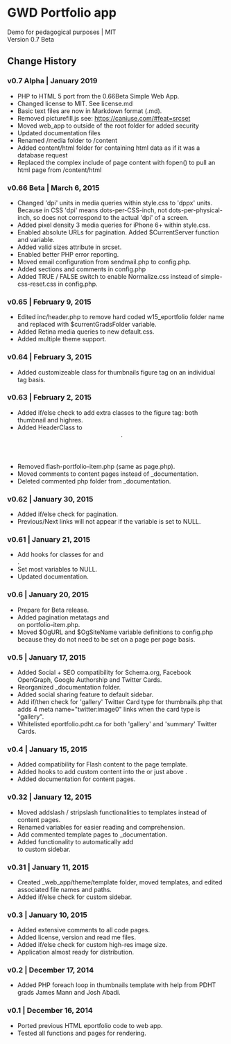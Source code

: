 # GWD Portfolio app
Demo for pedagogical purposes | MIT  
Version 0.7 Beta

## Change History


### v0.7 Alpha | January 2019  
- PHP to HTML 5 port from the 0.66Beta Simple Web App.  
- Changed license to MIT. See license.md  
- Basic text files are now in Markdown format (.md).
- Removed picturefill.js see: https://caniuse.com/#feat=srcset
- Moved web_app to outside of the root folder for added security
- Updated documentation files
- Renamed /media folder to /content
- Added content/html folder for containing html data as if it was a database request
- Replaced the complex include of page content with fopen() to pull an html page from /content/html

### v0.66 Beta | March 6, 2015  
- Changed 'dpi' units in media queries within style.css to 'dppx' units. Because in CSS 'dpi' means dots-per-CSS-inch, not dots-per-physical-inch, so does not correspond to the actual 'dpi' of a screen.  
- Added pixel density 3 media queries for iPhone 6+ within style.css.  
- Enabled absolute URLs for pagination. Added $CurrentServer function and variable.  
- Added valid sizes attribute in srcset.  
- Enabled better PHP error reporting.  
- Moved email configuration from sendmail.php to config.php.  
- Added sections and comments in config.php  
- Added TRUE / FALSE switch to enable Normalize.css instead of simple-css-reset.css in config.php.  

### v0.65 | February 9, 2015  
- Edited inc/header.php to remove hard coded w15_eportfolio folder name and replaced with $currentGradsFolder variable.
- Added Retina media queries to new default.css.
- Added multiple theme support.

### v0.64 | February 3, 2015 
- Added customizeable class for thumbnails figure tag on an individual tag basis.

### v0.63 | February 2, 2015  
- Added if/else check to add extra classes to the figure tag: both thumbnail and highres.
- Added HeaderClass to <header>.
- Removed flash-portfolio-item.php (same as page.php).
- Moved comments to content pages instead of _documentation.
- Deleted commented php folder from _documentation.

### v0.62 | January 30, 2015  
- Added if/else check for pagination.
- Previous/Next links will not appear if the variable is set to NULL.

### v0.61 | January 21, 2015  
- Add hooks for classes for <body> and <main>.
- Set most variables to NULL.
- Updated documentation.


### v0.6 | January 20, 2015  
- Prepare for Beta release.
- Added pagination metatags and <div class="pagination"> on portfolio-item.php.
- Moved $OgURL and $OgSiteName variable definitions to config.php because they do not need to be set on a page per page basis.

### v0.5 | January 17, 2015  
- Added Social + SEO compatibility for Schema.org, Facebook OpenGraph, Google Authorship and Twitter Cards.
- Reorganized _documentation folder.
- Added social sharing feature to default sidebar.
- Add if/then check for 'gallery' Twitter Card type for thumbnails.php that adds 4 meta name="twitter:image0" links when the card type is "gallery".
- Whitelisted eportfolio.pdht.ca for both 'gallery' and 'summary' Twitter Cards.


### v0.4 | January 15, 2015  
- Added compatibility for Flash content to the page template.
- Added hooks to add custom content into the <head> or just above </body>.
- Added documentation for content pages.


### v0.32 | January 12, 2015  
- Moved addslash / stripslash functionalities to templates instead of content pages.
- Renamed variables for easier reading and comprehension.
- Add commented template pages to _documentation.
- Added functionality to automatically add <aside> to custom sidebar.


### v0.31 | January 11, 2015  
- Created _web_app/theme/template folder, moved templates, and edited associated file names and paths.
- Added if/else check for custom sidebar.


### v0.3 | January 10, 2015  
- Added extensive comments to all code pages.
- Added license, version and read me files.
- Added if/else check for custom high-res image size.
- Application almost ready for distribution.


### v0.2 | December 17, 2014  
- Added PHP foreach loop in thumbnails template with help from PDHT grads James Mann and Josh Abadi.


### v0.1 | December 16, 2014  
- Ported previous HTML eportfolio code to web app.
- Tested all functions and pages for rendering.
